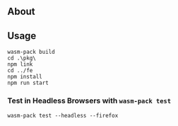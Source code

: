 ## About

## Usage

```
wasm-pack build
cd .\pkg\
npm link
cd ../fe
npm install
npm run start
```

### Test in Headless Browsers with `wasm-pack test`

```
wasm-pack test --headless --firefox
```
